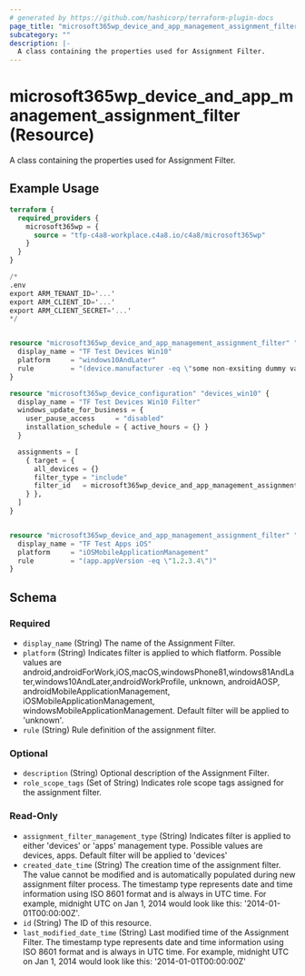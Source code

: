```yaml
---
# generated by https://github.com/hashicorp/terraform-plugin-docs
page_title: "microsoft365wp_device_and_app_management_assignment_filter Resource - microsoft365wp"
subcategory: ""
description: |-
  A class containing the properties used for Assignment Filter.
---
```


# microsoft365wp_device_and_app_management_assignment_filter (Resource)

A class containing the properties used for Assignment Filter.

## Example Usage

```terraform
terraform {
  required_providers {
    microsoft365wp = {
      source = "tfp-c4a8-workplace.c4a8.io/c4a8/microsoft365wp"
    }
  }
}

/*
.env
export ARM_TENANT_ID='...'
export ARM_CLIENT_ID='...'
export ARM_CLIENT_SECRET='...'
*/


resource "microsoft365wp_device_and_app_management_assignment_filter" "devices_win10" {
  display_name = "TF Test Devices Win10"
  platform     = "windows10AndLater"
  rule         = "(device.manufacturer -eq \"some non-exsiting dummy value\")"
}

resource "microsoft365wp_device_configuration" "devices_win10" {
  display_name = "TF Test Devices Win10 Filter"
  windows_update_for_business = {
    user_pause_access     = "disabled"
    installation_schedule = { active_hours = {} }
  }

  assignments = [
    { target = {
      all_devices = {}
      filter_type = "include"
      filter_id   = microsoft365wp_device_and_app_management_assignment_filter.devices_win10.id
    } },
  ]
}


resource "microsoft365wp_device_and_app_management_assignment_filter" "apps_ios" {
  display_name = "TF Test Apps iOS"
  platform     = "iOSMobileApplicationManagement"
  rule         = "(app.appVersion -eq \"1.2.3.4\")"
}
```

<!-- schema generated by tfplugindocs -->
## Schema

### Required

- `display_name` (String) The name of the Assignment Filter.
- `platform` (String) Indicates filter is applied to which flatform. Possible values are android,androidForWork,iOS,macOS,windowsPhone81,windows81AndLater,windows10AndLater,androidWorkProfile, unknown, androidAOSP, androidMobileApplicationManagement, iOSMobileApplicationManagement, windowsMobileApplicationManagement. Default filter will be applied to 'unknown'.
- `rule` (String) Rule definition of the assignment filter.

### Optional

- `description` (String) Optional description of the Assignment Filter.
- `role_scope_tags` (Set of String) Indicates role scope tags assigned for the assignment filter.

### Read-Only

- `assignment_filter_management_type` (String) Indicates filter is applied to either 'devices' or 'apps' management type. Possible values are devices, apps. Default filter will be applied to 'devices'
- `created_date_time` (String) The creation time of the assignment filter. The value cannot be modified and is automatically populated during new assignment filter process. The timestamp type represents date and time information using ISO 8601 format and is always in UTC time. For example, midnight UTC on Jan 1, 2014 would look like this: '2014-01-01T00:00:00Z'.
- `id` (String) The ID of this resource.
- `last_modified_date_time` (String) Last modified time of the Assignment Filter. The timestamp type represents date and time information using ISO 8601 format and is always in UTC time. For example, midnight UTC on Jan 1, 2014 would look like this: '2014-01-01T00:00:00Z'


